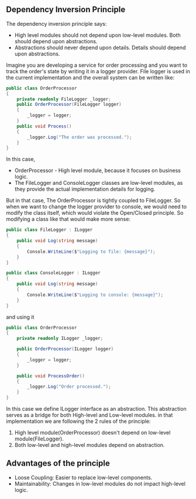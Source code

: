 ## Dependency Inversion Principle
The dependency inversion principle says:
* High level modules should not depend upon low-level modules. Both should depend upon abstractions.
* Abstractions should never depend upon details. Details should depend upon abstractions.

Imagine you are developing a service for order processing and you want to track the order's state by 
writing it in a logger provider. File logger is used in the current implementation and the overall system
can be written like:
```csharp
public class OrderProcessor
{
    private readonly FileLogger _logger;
    public OrderProcessor(FileLogger logger)
    {
        _logger = logger;
    }
    public void Process()
    {
        _logger.Log("The order was processed.");
    }
}
```
In this case,
* OrderProcessor - High level module, because it focuses on business logic.
* The FileLogger and ConsoleLogger classes are low-level modules, as they provide the actual implementation
details for logging.

But in that case, The OrderProcessor is tightly coupled to FileLogger. So when we want to change the
logger provider to console, we would need to modify the class itself, which would violate the Open/Closed
principle. So modifying a class like that would make more sense:
```csharp
public class FileLogger : ILogger
{
    public void Log(string message)
    {
        Console.WriteLine($"Logging to file: {message}");
    }
}

public class ConsoleLogger : ILogger
{
    public void Log(string message)
    {
        Console.WriteLine($"Logging to console: {message}");
    }
}
```
and using it
```csharp
public class OrderProcessor
{
    private readonly ILogger _logger;

    public OrderProcessor(ILogger logger)
    {
        _logger = logger;
    }

    public void ProcessOrder()
    {
        _logger.Log("Order processed.");
    }
}
```
In this case we define ILogger interface as an abstraction. This abstraction serves as a bridge for
both High-level and Low-level modules. in that implementation we are following the 2 rules of the 
principle:
1. High level module(OrderProcessor) doesn't depend on low-level module(FileLogger).
2. Both low-level and high-level modules depend on abstraction.

## Advantages of the principle
* Loose Coupling: Easier to replace low-level components.
* Maintainability: Changes in low-level modules do not impact high-level logic.
